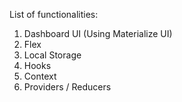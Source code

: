 List of functionalities:

1. Dashboard UI (Using Materialize UI)
2. Flex
3. Local Storage
4. Hooks
5. Context
6. Providers / Reducers
